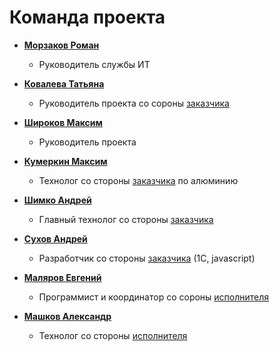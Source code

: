 # Команда проекта

* **[Морзаков Роман](https://github.com/morzakov)**

  * Руководитель службы ИТ  
  
* **[Ковалева Татьяна](https://github.com/Felishia)**

  * Руководитель проекта со сороны [заказчика](http://www.ecookna.ru/company/)
  
* **[Широков Максим](https://github.com/BigShmax)**

  * Руководитель проекта
  
* **[Кумеркин Максим](https://github.com/Kumerkin)**

  * Технолог со стороны [заказчика](http://www.ecookna.ru/company/) по алюминию
  
* **[Шимко Андрей](https://github.com/A-Shimko)**

  * Главный технолог со стороны [заказчика](http://www.ecookna.ru/company/)
  
* **[Сухов Андрей](https://github.com/Sehktel)**

  * Разработчик со стороны [заказчика](http://www.ecookna.ru/company/) (1С, javascript)
  
* **[Маляров Евгений](https://github.com/unpete)**

  * Программист и координатор со сороны [исполнителя](https://github.com/oknosoft)
  
* **[Машков Александр](https://github.com/afmas)**

  * Технолог со стороны [исполнителя](https://github.com/oknosoft)
  
